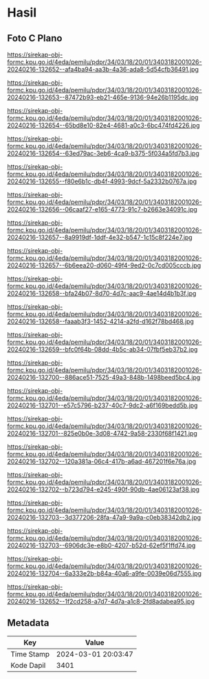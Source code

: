 # Hasil

## Foto C Plano

https://sirekap-obj-formc.kpu.go.id/4eda/pemilu/pdpr/34/03/18/20/01/3403182001026-20240216-132652--afa4ba94-aa3b-4a36-ada8-5d54cfb36491.jpg

https://sirekap-obj-formc.kpu.go.id/4eda/pemilu/pdpr/34/03/18/20/01/3403182001026-20240216-132653--87472b93-eb21-465e-9136-94e26b1195dc.jpg

https://sirekap-obj-formc.kpu.go.id/4eda/pemilu/pdpr/34/03/18/20/01/3403182001026-20240216-132654--65bd8e10-82e4-4681-a0c3-6bc474fd4226.jpg

https://sirekap-obj-formc.kpu.go.id/4eda/pemilu/pdpr/34/03/18/20/01/3403182001026-20240216-132654--63ed79ac-3eb6-4ca9-b375-5f034a5fd7b3.jpg

https://sirekap-obj-formc.kpu.go.id/4eda/pemilu/pdpr/34/03/18/20/01/3403182001026-20240216-132655--f80e6b1c-db4f-4993-9dcf-5a2332b0767a.jpg

https://sirekap-obj-formc.kpu.go.id/4eda/pemilu/pdpr/34/03/18/20/01/3403182001026-20240216-132656--06caaf27-e165-4773-91c7-b2663e34091c.jpg

https://sirekap-obj-formc.kpu.go.id/4eda/pemilu/pdpr/34/03/18/20/01/3403182001026-20240216-132657--8a9919df-1ddf-4e32-b547-1c15c8f224e7.jpg

https://sirekap-obj-formc.kpu.go.id/4eda/pemilu/pdpr/34/03/18/20/01/3403182001026-20240216-132657--6b6eea20-d060-49f4-9ed2-0c7cd005cccb.jpg

https://sirekap-obj-formc.kpu.go.id/4eda/pemilu/pdpr/34/03/18/20/01/3403182001026-20240216-132658--bfa24b07-8d70-4d7c-aac9-4ae14d4b1b3f.jpg

https://sirekap-obj-formc.kpu.go.id/4eda/pemilu/pdpr/34/03/18/20/01/3403182001026-20240216-132658--faaab3f3-1452-4214-a2fd-d162f78bd468.jpg

https://sirekap-obj-formc.kpu.go.id/4eda/pemilu/pdpr/34/03/18/20/01/3403182001026-20240216-132659--bfc0f64b-08dd-4b5c-ab34-07fbf5eb37b2.jpg

https://sirekap-obj-formc.kpu.go.id/4eda/pemilu/pdpr/34/03/18/20/01/3403182001026-20240216-132700--886ace51-7525-49a3-848b-1498beed5bc4.jpg

https://sirekap-obj-formc.kpu.go.id/4eda/pemilu/pdpr/34/03/18/20/01/3403182001026-20240216-132701--e57c5796-b237-40c7-9dc2-a6f169bedd5b.jpg

https://sirekap-obj-formc.kpu.go.id/4eda/pemilu/pdpr/34/03/18/20/01/3403182001026-20240216-132701--825e0b0e-3d08-4742-9a58-2330f68f1421.jpg

https://sirekap-obj-formc.kpu.go.id/4eda/pemilu/pdpr/34/03/18/20/01/3403182001026-20240216-132702--120a381a-06c4-417b-a6ad-467201f6e76a.jpg

https://sirekap-obj-formc.kpu.go.id/4eda/pemilu/pdpr/34/03/18/20/01/3403182001026-20240216-132702--b723d794-e245-490f-90db-4ae06123af38.jpg

https://sirekap-obj-formc.kpu.go.id/4eda/pemilu/pdpr/34/03/18/20/01/3403182001026-20240216-132703--3d377206-28fa-47a9-9a9a-c0eb38342db2.jpg

https://sirekap-obj-formc.kpu.go.id/4eda/pemilu/pdpr/34/03/18/20/01/3403182001026-20240216-132703--6906dc3e-e8b0-4207-b52d-62ef5f1ffd74.jpg

https://sirekap-obj-formc.kpu.go.id/4eda/pemilu/pdpr/34/03/18/20/01/3403182001026-20240216-132704--6a333e2b-b84a-40a6-a9fe-0039e06d7555.jpg

https://sirekap-obj-formc.kpu.go.id/4eda/pemilu/pdpr/34/03/18/20/01/3403182001026-20240216-132652--1f2cd258-a7d7-4d7a-a1c8-2fd8adabea95.jpg


## Metadata

| Key        | Value               |
| ---------- | ------------------- |
| Time Stamp | 2024-03-01 20:03:47 |
| Kode Dapil | 3401                |



